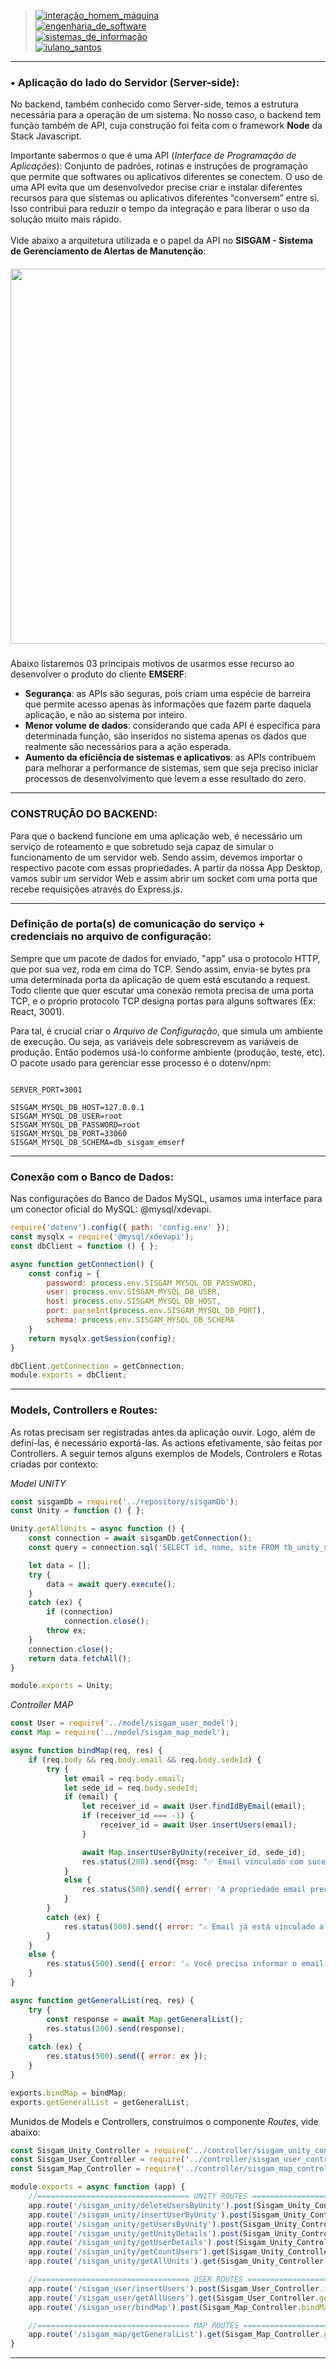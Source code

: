 > [![interação_homem_máquina](https://img.shields.io/badge/Interação_Homem_Máquina-Profa%20Eveline%20Sá-blue.svg)](url) </br>
> [![engenharia_de_software](https://img.shields.io/badge/Engenharia_de_Software-Prof%20Daniel%20Lima%20Jr-blue.svg)](url) </br>
> [![sistemas_de_informação](https://img.shields.io/badge/Sistemas_de_Informação-@IFMA-blue.svg)](url) </br>
> [![iulano_santos](https://img.shields.io/badge/Iulano_Santos-Backend%20Developer-orange.svg)](url) </br>

---

### • Aplicação do lado do Servidor (Server-side):

No backend, também conhecido como Server-side, temos a estrutura necessária para a operação de um sistema. No nosso caso, o backend tem função também de API, cuja construção foi feita com o framework **Node** da Stack Javascript.

Importante sabermos o que é uma API (*Interface de Programação de Aplicações*): Conjunto de padrões, rotinas e instruções de programação que permite que softwares ou aplicativos diferentes se conectem. O uso de uma API evita que um desenvolvedor precise criar e instalar diferentes recursos para que sistemas ou aplicativos diferentes “conversem” entre si. Isso contribui para reduzir o tempo da integração e para liberar o uso da solução muito mais rápido.</br></br>
Vide abaixo a arquitetura utilizada e o papel da API no **SISGAM - Sistema de Gerenciamento de Alertas de Manutenção**:

<h5 align="center">
<img src="https://user-images.githubusercontent.com/40738499/170811381-a1222db6-a889-44c9-a6b2-bfe6562a2fad.png" width="600px" /></br>
</h5>

Abaixo listaremos 03 principais motivos de usarmos esse recurso ao desenvolver o produto do cliente **EMSERF**:

- **Segurança**: as APIs são seguras, pois criam uma espécie de barreira que permite acesso apenas às informações que fazem parte daquela aplicação, e não ao sistema por inteiro.
- **Menor volume de dados**: considerando que cada API é específica para determinada função, são inseridos no sistema apenas os dados que realmente são necessários para a ação esperada.
- **Aumento da eficiência de sistemas e aplicativos**: as APIs contribuem para melhorar a performance de sistemas, sem que seja preciso iniciar processos de desenvolvimento que levem a esse resultado do zero.

---
### CONSTRUÇÃO DO BACKEND:
Para que o backend funcione em uma aplicação web, é necessário um serviço de roteamento e que sobretudo seja capaz de simular o funcionamento de um servidor web. Sendo assim, devemos importar o respectivo pacote com essas propriedades. A partir da nossa App Desktop, vamos subir um servidor Web e assim abrir um socket com uma porta que recebe requisições através do Express.js.

---
### **Definição de porta(s) de comunicação do serviço + credenciais no arquivo de configuração**:
Sempre que um pacote de dados for enviado, "app" usa o protocolo HTTP, que por sua vez, roda em cima do TCP. Sendo assim, 
envia-se bytes pra uma determinada porta da aplicação de quem está escutando a request. Todo cliente que quer escutar uma 
conexão remota precisa de uma porta TCP, e o próprio protocolo TCP designa portas para alguns softwares (Ex: React, 3001).

Para tal, é crucial criar o *Arquivo de Configuração*, que simula um ambiente de execução. Ou seja, as variáveis dele sobrescrevem as variáveis de produção. Então podemos usá-lo conforme ambiente (produção, teste, etc). O pacote usado para gerenciar esse processo é o dotenv/npm:

```text

SERVER_PORT=3001

SISGAM_MYSQL_DB_HOST=127.0.0.1
SISGAM_MYSQL_DB_USER=root
SISGAM_MYSQL_DB_PASSWORD=root
SISGAM_MYSQL_DB_PORT=33060
SISGAM_MYSQL_DB_SCHEMA=db_sisgam_emserf

```

---

### **Conexão com o Banco de Dados**:
Nas configurações do Banco de Dados MySQL, usamos uma interface para um conector oficial do MySQL: @mysql/xdevapi.

```js
require('dotenv').config({ path: 'config.env' });
const mysqlx = require('@mysql/xdevapi');
const dbClient = function () { };

async function getConnection() {
    const config = {
        password: process.env.SISGAM_MYSQL_DB_PASSWORD,
        user: process.env.SISGAM_MYSQL_DB_USER,
        host: process.env.SISGAM_MYSQL_DB_HOST,
        port: parseInt(process.env.SISGAM_MYSQL_DB_PORT),
        schema: process.env.SISGAM_MYSQL_DB_SCHEMA
    }     
    return mysqlx.getSession(config);
}

dbClient.getConnection = getConnection;
module.exports = dbClient;
```

---

### **Models, Controllers e Routes**:

As rotas precisam ser registradas antes da aplicação ouvir. Logo, além de definí-las, é necessário exportá-las.
As actions efetivamente, são feitas por Controllers. A seguir temos alguns exemplos de Models, Controlers e Rotas criadas por contexto:


*Model UNITY*

```js
const sisgamDb = require('../repository/sisgamDb');
const Unity = function () { };

Unity.getAllUnits = async function () {
    const connection = await sisgamDb.getConnection();
    const query = connection.sql('SELECT id, nome, site FROM tb_unity_sisgam ORDER BY site');

    let data = [];
    try {
        data = await query.execute();
    }
    catch (ex) {
        if (connection)
            connection.close();
        throw ex;
    }
    connection.close();
    return data.fetchAll();
}

module.exports = Unity;
```


*Controller MAP*

```js
const User = require('../model/sisgam_user_model');
const Map = require('../model/sisgam_map_model');

async function bindMap(req, res) {
    if (req.body && req.body.email && req.body.sedeId) {
        try {
            let email = req.body.email;
            let sede_id = req.body.sedeId;
            if (email) {
                let receiver_id = await User.findIdByEmail(email);
                if (receiver_id === -1) {
                    receiver_id = await User.insertUsers(email);
                }

                await Map.insertUserByUnity(receiver_id, sede_id);
                res.status(200).send({msg: "✅ Email vinculado com sucesso!"});
            }
            else {
                res.status(500).send({ error: 'A propriedade email precisa estar no domínio @emserf.com' });
            }
        }
        catch (ex) {                        
            res.status(500).send({ error: "⚠️ Email já está vinculado a esta unidade!" });
        }
    }
    else {
        res.status(500).send({ error: '⚠️ Você precisa informar o email!' });        
    }
}

async function getGeneralList(req, res) {
    try {
        const response = await Map.getGeneralList();
        res.status(200).send(response);
    }
    catch (ex) {
        res.status(500).send({ error: ex });
    }
}

exports.bindMap = bindMap;
exports.getGeneralList = getGeneralList;
```


Munidos de Models e Controllers, construimos o componente *Routes*, vide abaixo:

```js
const Sisgam_Unity_Controller = require('../controller/sisgam_unity_controller');
const Sisgam_User_Controller = require('../controller/sisgam_user_controller');
const Sisgam_Map_Controller = require('../controller/sisgam_map_controller');

module.exports = async function (app) {
    //================================== UNITY ROUTES ==============================================
    app.route('/sisgam_unity/deleteUsersByUnity').post(Sisgam_Unity_Controller.deleteUsersByUnity);
    app.route('/sisgam_unity/insertUserByUnity').post(Sisgam_Unity_Controller.insertUserByUnity);
    app.route('/sisgam_unity/getUsersByUnity').post(Sisgam_Unity_Controller.getUsersByUnity);
    app.route('/sisgam_unity/getUnityDetails').post(Sisgam_Unity_Controller.getUnityDetails);
    app.route('/sisgam_unity/getUserDetails').post(Sisgam_Unity_Controller.getUserDetails);
    app.route('/sisgam_unity/getCountUsers').get(Sisgam_Unity_Controller.getCountUsers);
    app.route('/sisgam_unity/getAllUnits').get(Sisgam_Unity_Controller.getAllUnits);

    //================================== USER ROUTES ====================================
    app.route('/sisgam_user/insertUsers').post(Sisgam_User_Controller.insertUser);
    app.route('/sisgam_user/getAllUsers').get(Sisgam_User_Controller.getAllUsers);
    app.route('/sisgam_user/bindMap').post(Sisgam_Map_Controller.bindMap);

    //================================== MAP ROUTES =================================   
    app.route('/sisgam_map/getGeneralList').get(Sisgam_Map_Controller.getGeneralList);
}
```

---

<!-- ### <a href="https://github.com/yullano90/emserf_service_map_manager/tree/master/_Back-end"> ACESSE O CÓDIGO COMPLETO AQUI. </a> -->


<!-- ### IMPORTANTE: 
*O bom programador, ao documentar o comportamento da API durante requisições HTTP, usa o 'Index' pra "logar" o feedback no console da API e
a 'Controller' para "logar" no console do cliente. Assim a manutenção da aplicação torna mais fácil a rastreabilidade/mapeamento de erros.* 

```js

```

-->
